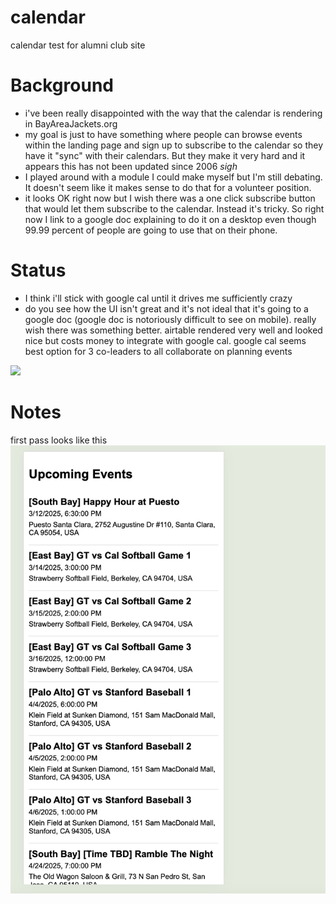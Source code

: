 # calendar
calendar test for alumni club site 


# Background
- i've been really disappointed with the way that the calendar is rendering in BayAreaJackets.org 
- my goal is just to have something where people can browse events within the landing page and sign up to subscribe to the calendar so they have it "sync" with their calendars. But they make it very hard and it appears this has not been updated since 2006 *sigh* 
- I played around with a module I could make myself but I'm still debating. It doesn't seem like it makes sense to do that for a volunteer position. 
- it looks OK right now but I wish there was a one click subscribe button that would let them subscribe to the calendar. Instead it's tricky. So right now I link to a google doc explaining to do it on a desktop even though 99.99 percent of people are going to use that on their phone. 

# Status
- I think i'll stick with google cal until it drives me sufficiently crazy 
- do you see how the UI isn't great and it's not ideal that it's going to a google doc (google doc is notoriously difficult to see on mobile). really wish there was something better. airtable rendered very well and looked nice but costs money to integrate with google cal. google cal seems best option for 3 co-leaders to all collaborate on planning events 

![](img/bayareajacketscalendardrama.gif)

# Notes

first pass looks like this 
![alt text](<img/CleanShot 2025-03-11 at 18.19.09@2x.png>)